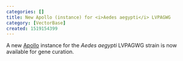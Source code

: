 ```yaml
---
categories: []
title: New Apollo (instance) for <i>Aedes aegypti</i> LVPAGWG
category: [VectorBase]
created: 1519154399
---
```

A new <a href="/apollo">Apollo</a> instance for the <i>Aedes aegypti</i> LVPAGWG strain is now available for gene curation.
